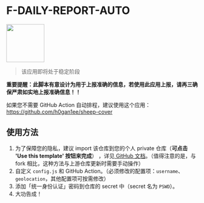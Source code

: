 # F-DAILY-REPORT-AUTO

<img src="https://user-images.githubusercontent.com/39949564/159270823-43b3f8a2-63d1-4ffa-be41-9d3313204977.png" width="100" />

> 该应用即将处于稳定阶段

**重要提醒：此脚本有意设计为用于上报准确的信息，若使用此应用上报，请再三确保严肃如实地上报准确信息！！**

如果您不需要 GitHub Action 自动排程，建议使用这个应用：https://github.com/h0gan1ee/sheep-cover

## 使用方法

1. 为了保障您的隐私，建议 import 该仓库到您的个人 private 仓库（**可点击 'Use this template' 按钮来完成**） ，详见[ GitHub 文档](https://docs.github.com/en/get-started/importing-your-projects-to-github/importing-source-code-to-github/importing-a-repository-with-github-importer)。（值得注意的是，与 fork 相比，这种方法与上游仓库更新时需要手动操作）
2. 自定义 `config.js` 和 GitHub Action。（必须修改的配置项：`username`、`geolocation`，其他配置项可按需修改）
4. 添加「统一身份认证」密码到仓库的 secret 中（secret 名为 `PSWD`）。
5. 大功告成！
